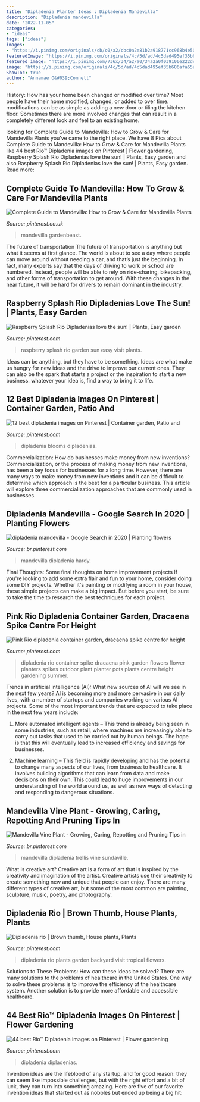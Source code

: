 ```yaml
---
title: "Dipladenia Planter Ideas : Dipladenia Mandevilla"
description: "Dipladenia mandevilla"
date: "2022-11-05"
categories:
- "ideas"
tags: ["ideas"]
images:
- "https://i.pinimg.com/originals/cb/c0/a2/cbc0a2e81b2a918771cc968b4e502f4e.jpg"
featuredImage: "https://i.pinimg.com/originals/4c/5d/ad/4c5dad495ef35b606afa65a4aaffaca7.png"
featured_image: "https://i.pinimg.com/736x/34/a2/a0/34a2a0f039106e222dcab2b0b68f724b--cordyline-rios.jpg"
image: "https://i.pinimg.com/originals/4c/5d/ad/4c5dad495ef35b606afa65a4aaffaca7.png"
ShowToc: true
author: "Annamae O&#039;Connell"
---
```



History: How has your home been changed or modified over time?
Most people have their home modified, changed, or added to over time. modifications can be as simple as adding a new door or tiling the kitchen floor. Sometimes there are more involved changes that can result in a completely different look and feel to an existing home.

	

		
looking for Complete Guide to Mandevilla: How to Grow &amp; Care for Mandevilla Plants you've came to the right place. We have 8 Pics about Complete Guide to Mandevilla: How to Grow &amp; Care for Mandevilla Plants like 44 best Rio™ Dipladenia images on Pinterest | Flower gardening, Raspberry Splash Rio Dipladenias love the sun! | Plants, Easy garden and also Raspberry Splash Rio Dipladenias love the sun! | Plants, Easy garden. Read more:
		
    
## Complete Guide To Mandevilla: How To Grow &amp; Care For Mandevilla Plants

<img loading=lazy src="https://i.pinimg.com/originals/cb/c0/a2/cbc0a2e81b2a918771cc968b4e502f4e.jpg" onerror="this.onerror=null;this.src='https://tse3.mm.bing.net/th?id=OIP.mdWA8Va4A9Y2LmjokTDprgHaLH&amp;pid=15.1';" alt="Complete Guide to Mandevilla: How to Grow &amp; Care for Mandevilla Plants">

_Source: pinterest.co.uk_

>mandevilla gardenbeast. 

	

The future of transportation
The future of transportation is anything but what it seems at first glance. The world is about to see a day where people can move around without needing a car, and that’s just the beginning. In fact, many experts say that the days of driving to work or school are numbered. Instead, people will be able to rely on ride-sharing, bikepacking, and other forms of transportation to get around. With these changes in the near future, it will be hard for drivers to remain dominant in the industry.

    
## Raspberry Splash Rio Dipladenias Love The Sun! | Plants, Easy Garden

<img loading=lazy src="https://i.pinimg.com/736x/87/af/94/87af94268985a9912f63c5b4f8fe934f.jpg" onerror="this.onerror=null;this.src='https://tse1.mm.bing.net/th?id=OIP.VPznJrmi1jdrzUI-IOkG_QHaGT&amp;pid=15.1';" alt="Raspberry Splash Rio Dipladenias love the sun! | Plants, Easy garden">

_Source: pinterest.com_

>raspberry splash rio garden sun easy visit plants. 

	

Ideas can be anything, but they have to be something. Ideas are what make us hungry for new ideas and the drive to improve our current ones. They can also be the spark that starts a project or the inspiration to start a new business. whatever your idea is, find a way to bring it to life.

    
## 12 Best Dipladenia Images On Pinterest | Container Garden, Patio And

<img loading=lazy src="https://i.pinimg.com/736x/34/a2/a0/34a2a0f039106e222dcab2b0b68f724b--cordyline-rios.jpg" onerror="this.onerror=null;this.src='https://tse4.mm.bing.net/th?id=OIP.734rLQyxaAYBLkTaBPX4hQHaJW&amp;pid=15.1';" alt="12 best dipladenia images on Pinterest | Container garden, Patio and">

_Source: pinterest.com_

>dipladenia blooms dipladenias. 

	

Commercialization: How do businesses make money from new inventions?
Commercialization, or the process of making money from new inventions, has been a key focus for businesses for a long time. However, there are many ways to make money from new inventions and it can be difficult to determine which approach is the best for a particular business. This article will explore three commercialization approaches that are commonly used in businesses.

    
## Dipladenia Mandevilla - Google Search In 2020 | Planting Flowers

<img loading=lazy src="https://i.pinimg.com/originals/4c/5d/ad/4c5dad495ef35b606afa65a4aaffaca7.png" onerror="this.onerror=null;this.src='https://tse2.mm.bing.net/th?id=OIP.ZgoXsw-IOAifIuEVJWnoxgHaLI&amp;pid=15.1';" alt="dipladenia mandevilla - Google Search in 2020 | Planting flowers">

_Source: br.pinterest.com_

>mandevilla dipladenia hardy. 

	

Final Thoughts: Some final thoughts on home improvement projects
If you're looking to add some extra flair and fun to your home, consider doing some DIY projects. Whether it's painting or modifying a room in your house, these simple projects can make a big impact. But before you start, be sure to take the time to research the best techniques for each project.

    
## Pink Rio Dipladenia Container Garden, Dracaena Spike Centre For Height

<img loading=lazy src="https://s-media-cache-ak0.pinimg.com/736x/57/f8/61/57f861aab3b1158b0d3b57e3578dcd95.jpg" onerror="this.onerror=null;this.src='https://tse3.mm.bing.net/th?id=OIP.86NwL_ZmgGpoalA5eenZRQHaG5&amp;pid=15.1';" alt="Pink Rio dipladenia container garden, dracaena spike centre for height">

_Source: pinterest.com_

>dipladenia rio container spike dracaena pink garden flowers flower planters spikes outdoor plant planter pots plants centre height gardening summer. 

	

Trends in artificial intelligence (AI): What new sources of AI will we see in the next few years?
AI is becoming more and more pervasive in our daily lives, with a number of startups and companies working on various AI projects. Some of the most important trends that are expected to take place in the next few years include:
1. More automated intelligent agents – This trend is already being seen in some industries, such as retail, where machines are increasingly able to carry out tasks that used to be carried out by human beings. The hope is that this will eventually lead to increased efficiency and savings for businesses.

2. Machine learning – This field is rapidly developing and has the potential to change many aspects of our lives, from business to healthcare. It involves building algorithms that can learn from data and make decisions on their own. This could lead to huge improvements in our understanding of the world around us, as well as new ways of detecting and responding to dangerous situations.

    
## Mandevilla Vine Plant - Growing, Caring, Repotting And Pruning Tips In

<img loading=lazy src="https://i.pinimg.com/736x/5e/c8/41/5ec841412429e8b781fd984b94d5320a.jpg" onerror="this.onerror=null;this.src='https://tse3.mm.bing.net/th?id=OIP.9S4ME7Y5LnuXYbkuPBciBAAAAA&amp;pid=15.1';" alt="Mandevilla Vine Plant - Growing, Caring, Repotting and Pruning Tips in">

_Source: br.pinterest.com_

>mandevilla dipladenia trellis vine sundaville. 

	

What is creative art?
Creative art is a form of art that is inspired by the creativity and imagination of the artist. Creative artists use their creativity to create something new and unique that people can enjoy. There are many different types of creative art, but some of the most common are painting, sculpture, music, poetry, and photography.

    
## Dipladenia Rio | Brown Thumb, House Plants, Plants

<img loading=lazy src="https://i.pinimg.com/originals/f8/51/5f/f8515f1177b8c0999ff1b28e68ad7b80.jpg" onerror="this.onerror=null;this.src='https://tse1.mm.bing.net/th?id=OIP.F5GgjF2qZtAekf-AmNBWxgHaGE&amp;pid=15.1';" alt="Dipladenia rio | Brown thumb, House plants, Plants">

_Source: pinterest.com_

>dipladenia rio plants garden backyard visit tropical flowers. 

	

Solutions to These Problems: How can these ideas be solved?
There are many solutions to the problems of healthcare in the United States. One way to solve these problems is to improve the efficiency of the healthcare system. Another solution is to provide more affordable and accessible healthcare.

    
## 44 Best Rio™ Dipladenia Images On Pinterest | Flower Gardening

<img loading=lazy src="https://i.pinimg.com/736x/93/83/3a/93833aa7e440af6ed57541a593ef505c.jpg" onerror="this.onerror=null;this.src='https://tse2.mm.bing.net/th?id=OIP.6CuvWeWGdc9QMKUzLFENrwHaKN&amp;pid=15.1';" alt="44 best Rio™ Dipladenia images on Pinterest | Flower gardening">

_Source: pinterest.com_

>dipladenia dipladenias. 

	

Invention ideas are the lifeblood of any startup, and for good reason: they can seem like impossible challenges, but with the right effort and a bit of luck, they can turn into something amazing. Here are five of our favorite invention ideas that started out as nobbles but ended up being a big hit:

